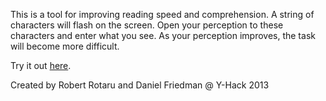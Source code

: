 This is a tool for improving reading speed and comprehension. A string of characters will flash on the screen. Open your perception to these characters and enter what you see.  As your perception improves, the task will become more difficult.

Try it out [here](http://yhack.rrotaru.com).

Created by Robert Rotaru and Daniel Friedman @ Y-Hack 2013
